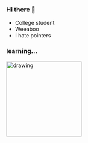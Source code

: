 ### Hi there 👋

<ul>
  <li>College student</li>
  <li>Weeaboo</li>
  <li>I hate pointers</li>
  </ul>

### learning...
<img src="https://img.icons8.com/color/452/c-programming.png" alt="drawing" width="200"/>








<!--
**Suketa-tan/Suketa-tan** is a ✨ _special_ ✨ repository because its `README.md` (this file) appears on your GitHub profile.

Here are some ideas to get you started:

- 🔭 I’m currently working on ...
- 🌱 I’m currently learning ...
- 👯 I’m looking to collaborate on ...
- 🤔 I’m looking for help with ...
- 💬 Ask me about ...
- 📫 How to reach me: ...
- 😄 Pronouns: ...
- ⚡ Fun fact: ...
-->
